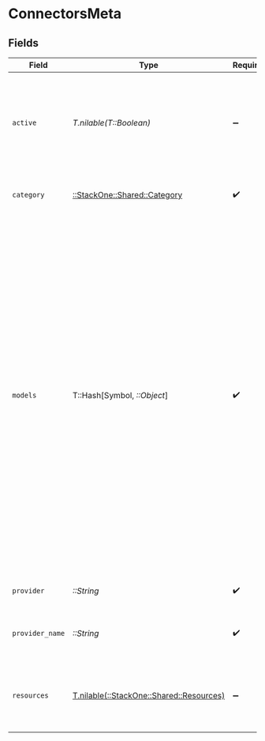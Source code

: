 # ConnectorsMeta


## Fields

| Field                                                                                                                                                                                                                                                                                                                                                                                     | Type                                                                                                                                                                                                                                                                                                                                                                                      | Required                                                                                                                                                                                                                                                                                                                                                                                  | Description                                                                                                                                                                                                                                                                                                                                                                               | Example                                                                                                                                                                                                                                                                                                                                                                                   |
| ----------------------------------------------------------------------------------------------------------------------------------------------------------------------------------------------------------------------------------------------------------------------------------------------------------------------------------------------------------------------------------------- | ----------------------------------------------------------------------------------------------------------------------------------------------------------------------------------------------------------------------------------------------------------------------------------------------------------------------------------------------------------------------------------------- | ----------------------------------------------------------------------------------------------------------------------------------------------------------------------------------------------------------------------------------------------------------------------------------------------------------------------------------------------------------------------------------------- | ----------------------------------------------------------------------------------------------------------------------------------------------------------------------------------------------------------------------------------------------------------------------------------------------------------------------------------------------------------------------------------------- | ----------------------------------------------------------------------------------------------------------------------------------------------------------------------------------------------------------------------------------------------------------------------------------------------------------------------------------------------------------------------------------------- |
| `active`                                                                                                                                                                                                                                                                                                                                                                                  | *T.nilable(T::Boolean)*                                                                                                                                                                                                                                                                                                                                                                   | :heavy_minus_sign:                                                                                                                                                                                                                                                                                                                                                                        | Whether this provider has been enabled on the integrations page for the current project                                                                                                                                                                                                                                                                                                   | true                                                                                                                                                                                                                                                                                                                                                                                      |
| `category`                                                                                                                                                                                                                                                                                                                                                                                | [::StackOne::Shared::Category](../../models/shared/category.md)                                                                                                                                                                                                                                                                                                                           | :heavy_check_mark:                                                                                                                                                                                                                                                                                                                                                                        | The provider service category                                                                                                                                                                                                                                                                                                                                                             | hris                                                                                                                                                                                                                                                                                                                                                                                      |
| `models`                                                                                                                                                                                                                                                                                                                                                                                  | T::Hash[Symbol, *::Object*]                                                                                                                                                                                                                                                                                                                                                               | :heavy_check_mark:                                                                                                                                                                                                                                                                                                                                                                        | N/A                                                                                                                                                                                                                                                                                                                                                                                       | {<br/>"employees": {<br/>"create": {<br/>"apiPath": "/unified/hris/employees/:id",<br/>"input": {<br/>"defaultFields": [<br/>{<br/>"name": "first_name",<br/>"type": "string"<br/>}<br/>]<br/>},<br/>"output": {<br/>"defaultFields": [<br/>{<br/>"name": "id",<br/>"type": "string"<br/>}<br/>]<br/>}<br/>}<br/>},<br/>"time_off": {<br/>"get": {<br/>"apiPath": "/unified/hris/employees/:id/time_off/:id",<br/>"output": {<br/>"defaultFields": [<br/>{<br/>"name": "id",<br/>"type": "string"<br/>}<br/>]<br/>}<br/>}<br/>}<br/>} |
| `provider`                                                                                                                                                                                                                                                                                                                                                                                | *::String*                                                                                                                                                                                                                                                                                                                                                                                | :heavy_check_mark:                                                                                                                                                                                                                                                                                                                                                                        | The provider key                                                                                                                                                                                                                                                                                                                                                                          | hibob                                                                                                                                                                                                                                                                                                                                                                                     |
| `provider_name`                                                                                                                                                                                                                                                                                                                                                                           | *::String*                                                                                                                                                                                                                                                                                                                                                                                | :heavy_check_mark:                                                                                                                                                                                                                                                                                                                                                                        | The provider human-readable label                                                                                                                                                                                                                                                                                                                                                         | Hibob                                                                                                                                                                                                                                                                                                                                                                                     |
| `resources`                                                                                                                                                                                                                                                                                                                                                                               | [T.nilable(::StackOne::Shared::Resources)](../../models/shared/resources.md)                                                                                                                                                                                                                                                                                                              | :heavy_minus_sign:                                                                                                                                                                                                                                                                                                                                                                        | Resources for this provider, such as image assets                                                                                                                                                                                                                                                                                                                                         | {<br/>"images": {<br/>"logo_url": "https://app.stackone.com/assets/logos/hibob.png",<br/>"original_logo_horizontal_url": "https://app.stackone.com/assets/logos/original/hibob_horizontal.png"<br/>}<br/>}                                                                                                                                                                                |